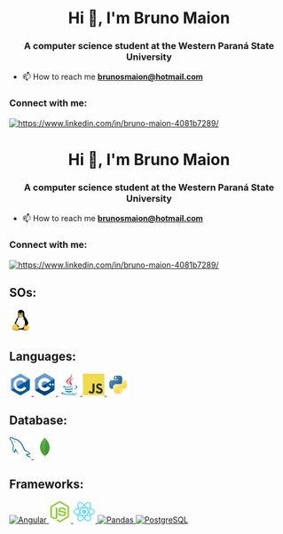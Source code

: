 <h1 align="center">Hi 👋, I'm Bruno Maion</h1>
<h3 align="center">A computer science student at the Western Paraná State University  </h3>

- 📫 How to reach me **brunosmaion@hotmail.com** 

<h3 align="left">Connect with me:</h3>
<p align="left">
<a href="https://www.linkedin.com/in/bruno-maion-4081b7289/" target="blank"><img align="center" src="https://raw.githubusercontent.com/rahuldkjain/github-profile-readme-generator/master/src/images/icons/Social/linked-in-alt.svg" alt=https://www.linkedin.com/in/bruno-maion-4081b7289/ height="30" width="40" /></a>
</p>
<h1 align="center">Hi 👋, I'm Bruno Maion</h1>
<h3 align="center">A computer science student at the Western Paraná State University </h3>

- 📫 How to reach me **brunosmaion@hotmail.com**

<h3 align="left">Connect with me:</h3>
<p align="left">
  <a href="https://www.linkedin.com/in/bruno-maion-4081b7289/" target="blank"><img align="center"
      src="https://raw.githubusercontent.com/rahuldkjain/github-profile-readme-generator/master/src/images/icons/Social/linked-in-alt.svg"
      alt=https://www.linkedin.com/in/bruno-maion-4081b7289/ height="30" width="40" /></a>
</p>
<h2>SOs:</h2>
<a href="https://www.linux.org/" target="_blank" rel="noreferrer">
  <img src="https://raw.githubusercontent.com/devicons/devicon/master/icons/linux/linux-original.svg" alt="Linux"
    width="40" height="40" />
</a>

<h2>Languages:</h2>
<a href="https://www.cprogramming.com/" target="_blank" rel="noreferrer">
  <img src="https://raw.githubusercontent.com/devicons/devicon/master/icons/c/c-original.svg" alt="C" width="40"
    height="40" />
</a>
<a href="https://cplusplus.com/" target="_blank" rel="noreferrer">
  <img src="https://raw.githubusercontent.com/devicons/devicon/master/icons/cplusplus/cplusplus-original.svg" alt="C++"
    width="40" height="40" />
</a>
<a href="https://www.java.com" target="_blank" rel="noreferrer">
  <img src="https://raw.githubusercontent.com/devicons/devicon/master/icons/java/java-original.svg" alt="Java"
    width="40" height="40" />
</a>
<a href="https://developer.mozilla.org/en-US/docs/Web/JavaScript" target="_blank" rel="noreferrer">
  <img src="https://raw.githubusercontent.com/devicons/devicon/master/icons/javascript/javascript-original.svg"
    alt="JavaScript" width="40" height="40" />
</a>
<a href="https://www.python.org" target="_blank" rel="noreferrer">
  <img src="https://raw.githubusercontent.com/devicons/devicon/master/icons/python/python-original.svg" alt="Python"
    width="40" height="40" />
</a>

<h2>Database: </h2>
<a href="https://www.w3schools.com/sql/" target="_blank" rel="noreferrer">
  <img src="https://raw.githubusercontent.com/devicons/devicon/master/icons/mysql/mysql-original.svg" alt="MySQL"
    width="40" height="40" />
</a>

<a href="https://www.mongodb.com/" target="_blank" rel="noreferrer">
  <img src="https://raw.githubusercontent.com/devicons/devicon/master/icons/mongodb/mongodb-original.svg" alt="MongoDB"
    width="40" height="40" />
</a>

<h2>Frameworks:</h2>
<a href="https://angular.io/" target="_blank" rel="noreferrer">
  <img src="https://angular.io/assets/images/logos/angular/angular.svg" alt="Angular" width="40" height="40" />
</a>
<a href="https://nodejs.org/" target="_blank" rel="noreferrer">
  <img src="https://raw.githubusercontent.com/devicons/devicon/master/icons/nodejs/nodejs-original.svg" alt="Node.js"
    width="40" height="40" />
</a>
<a href="https://reactjs.org/" target="_blank" rel="noreferrer">
  <img src="https://raw.githubusercontent.com/devicons/devicon/master/icons/react/react-original.svg" alt="React.js"
    width="40" height="40" />
</a>
<a href="https://pandas.pydata.org/" target="_blank" rel="noreferrer">
  <img src="https://upload.wikimedia.org/wikipedia/commons/e/ed/Pandas_logo.svg" alt="Pandas" width="40" height="40" />
</a>
<a href="https://www.postgresql.org/" target="_blank" rel="noreferrer">
  <img src="URL_DO_LOGO_DO_POSTGRESQL" alt="PostgreSQL" width="40" height="40" />
</a>
